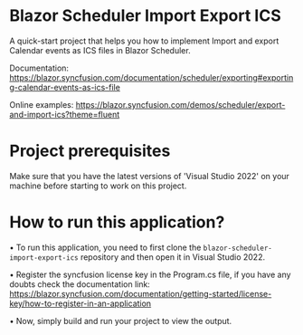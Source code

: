 # Blazor Scheduler Import Export ICS
A quick-start project that helps you how to implement Import and export Calendar events as ICS files in Blazor Scheduler. 

Documentation: https://blazor.syncfusion.com/documentation/scheduler/exporting#exporting-calendar-events-as-ics-file

Online examples: https://blazor.syncfusion.com/demos/scheduler/export-and-import-ics?theme=fluent
                 
# Project prerequisites
Make sure that you have the latest versions of 'Visual Studio 2022' on your machine before starting to work on this project.
# How to run this application?
• To run this application, you need to first clone the <code>blazor-scheduler-import-export-ics</code> repository and then open it in Visual Studio 2022.

• Register the syncfusion license key in the Program.cs file, if you have any doubts check the documentation link:  https://blazor.syncfusion.com/documentation/getting-started/license-key/how-to-register-in-an-application

• Now, simply build and run your project to view the output.

